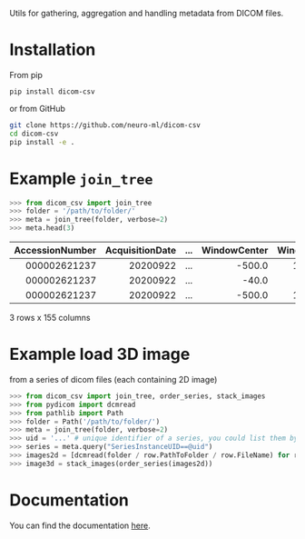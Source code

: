 Utils for gathering, aggregation and handling metadata from DICOM files.

# Installation

From pip
```
pip install dicom-csv
```

or from GitHub

```bash
git clone https://github.com/neuro-ml/dicom-csv
cd dicom-csv
pip install -e .
```

# Example `join_tree`

```python
>>> from dicom_csv import join_tree
>>> folder = '/path/to/folder/'
>>> meta = join_tree(folder, verbose=2)
>>> meta.head(3)
```
| AccessionNumber | AcquisitionDate |  ...  | WindowCenter | WindowWidth |
| -------------: | -------------:   | :---: | --------:    | :---------: |
|000002621237 	 |20200922          |...    |-500.0        |1500.0       |
|000002621237 	 |20200922          |...    |-40.0         |400.0        |
|000002621237 	 |20200922          |...    |-500.0        |1500.0       |
3 rows x 155 columns


# Example load 3D image
from a series of dicom files (each containing 2D image)

```python
>>> from dicom_csv import join_tree, order_series, stack_images
>>> from pydicom import dcmread
>>> from pathlib import Path
>>> folder = Path('/path/to/folder/')
>>> meta = join_tree(folder, verbose=2)
>>> uid = '...' # unique identifier of a series, you could list them by `meta.SeriesInstanceUID.unique()`
>>> series = meta.query("SeriesInstanceUID==@uid")
>>> images2d = [dcmread(folder / row.PathToFolder / row.FileName) for row in series.iterrows()] 
>>> image3d = stack_images(order_series(images2d))
```

# Documentation

You can find the documentation [here](https://dicom-csv.readthedocs.io/en/latest/index.html).
